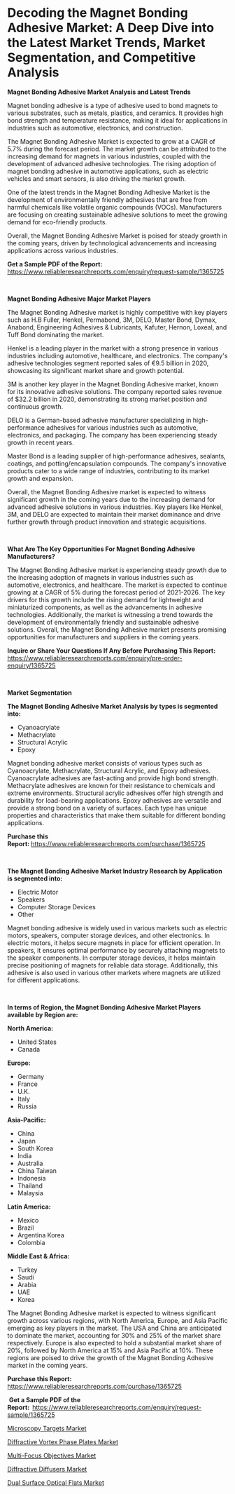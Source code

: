 <p><h1>Decoding the Magnet Bonding Adhesive Market: A Deep Dive into the Latest Market Trends, Market Segmentation, and Competitive Analysis</h1></p><p><strong>Magnet Bonding Adhesive Market Analysis and Latest Trends</strong></p>
<p><p>Magnet bonding adhesive is a type of adhesive used to bond magnets to various substrates, such as metals, plastics, and ceramics. It provides high bond strength and temperature resistance, making it ideal for applications in industries such as automotive, electronics, and construction.</p><p>The Magnet Bonding Adhesive Market is expected to grow at a CAGR of 5.7% during the forecast period. The market growth can be attributed to the increasing demand for magnets in various industries, coupled with the development of advanced adhesive technologies. The rising adoption of magnet bonding adhesive in automotive applications, such as electric vehicles and smart sensors, is also driving the market growth.</p><p>One of the latest trends in the Magnet Bonding Adhesive Market is the development of environmentally friendly adhesives that are free from harmful chemicals like volatile organic compounds (VOCs). Manufacturers are focusing on creating sustainable adhesive solutions to meet the growing demand for eco-friendly products.</p><p>Overall, the Magnet Bonding Adhesive Market is poised for steady growth in the coming years, driven by technological advancements and increasing applications across various industries.</p></p>
<p><strong>Get a Sample PDF of the Report:&nbsp;</strong> <a href="https://www.reliableresearchreports.com/enquiry/request-sample/1365725">https://www.reliableresearchreports.com/enquiry/request-sample/1365725</a></p>
<p>&nbsp;</p>
<p><strong>Magnet Bonding Adhesive Major Market Players</strong></p>
<p><p>The Magnet Bonding Adhesive market is highly competitive with key players such as H.B Fuller, Henkel, Permabond, 3M, DELO, Master Bond, Dymax, Anabond, Engineering Adhesives & Lubricants, Kafuter, Hernon, Loxeal, and Tuff Bond dominating the market.</p><p>Henkel is a leading player in the market with a strong presence in various industries including automotive, healthcare, and electronics. The company's adhesive technologies segment reported sales of €9.5 billion in 2020, showcasing its significant market share and growth potential.</p><p>3M is another key player in the Magnet Bonding Adhesive market, known for its innovative adhesive solutions. The company reported sales revenue of $32.2 billion in 2020, demonstrating its strong market position and continuous growth.</p><p>DELO is a German-based adhesive manufacturer specializing in high-performance adhesives for various industries such as automotive, electronics, and packaging. The company has been experiencing steady growth in recent years.</p><p>Master Bond is a leading supplier of high-performance adhesives, sealants, coatings, and potting/encapsulation compounds. The company's innovative products cater to a wide range of industries, contributing to its market growth and expansion.</p><p>Overall, the Magnet Bonding Adhesive market is expected to witness significant growth in the coming years due to the increasing demand for advanced adhesive solutions in various industries. Key players like Henkel, 3M, and DELO are expected to maintain their market dominance and drive further growth through product innovation and strategic acquisitions.</p></p>
<p>&nbsp;</p>
<p><strong>What Are The Key Opportunities For Magnet Bonding Adhesive Manufacturers?</strong></p>
<p><p>The Magnet Bonding Adhesive market is experiencing steady growth due to the increasing adoption of magnets in various industries such as automotive, electronics, and healthcare. The market is expected to continue growing at a CAGR of 5% during the forecast period of 2021-2026. The key drivers for this growth include the rising demand for lightweight and miniaturized components, as well as the advancements in adhesive technologies. Additionally, the market is witnessing a trend towards the development of environmentally friendly and sustainable adhesive solutions. Overall, the Magnet Bonding Adhesive market presents promising opportunities for manufacturers and suppliers in the coming years.</p></p>
<p><strong>Inquire or Share Your Questions If Any Before Purchasing This Report:</strong> <a href="https://www.reliableresearchreports.com/enquiry/pre-order-enquiry/1365725">https://www.reliableresearchreports.com/enquiry/pre-order-enquiry/1365725</a></p>
<p>&nbsp;</p>
<p><strong>Market Segmentation</strong></p>
<p><strong>The Magnet Bonding Adhesive Market Analysis by types is segmented into:</strong></p>
<p><ul><li>Cyanoacrylate</li><li>Methacrylate</li><li>Structural Acrylic</li><li>Epoxy</li></ul></p>
<p><p>Magnet bonding adhesive market consists of various types such as Cyanoacrylate, Methacrylate, Structural Acrylic, and Epoxy adhesives. Cyanoacrylate adhesives are fast-acting and provide high bond strength. Methacrylate adhesives are known for their resistance to chemicals and extreme environments. Structural acrylic adhesives offer high strength and durability for load-bearing applications. Epoxy adhesives are versatile and provide a strong bond on a variety of surfaces. Each type has unique properties and characteristics that make them suitable for different bonding applications.</p></p>
<p><strong>Purchase this Report:&nbsp;</strong><a href="https://www.reliableresearchreports.com/purchase/1365725">https://www.reliableresearchreports.com/purchase/1365725</a></p>
<p>&nbsp;</p>
<p><strong>The Magnet Bonding Adhesive Market Industry Research by Application is segmented into:</strong></p>
<p><ul><li>Electric Motor</li><li>Speakers</li><li>Computer Storage Devices</li><li>Other</li></ul></p>
<p><p>Magnet bonding adhesive is widely used in various markets such as electric motors, speakers, computer storage devices, and other electronics. In electric motors, it helps secure magnets in place for efficient operation. In speakers, it ensures optimal performance by securely attaching magnets to the speaker components. In computer storage devices, it helps maintain precise positioning of magnets for reliable data storage. Additionally, this adhesive is also used in various other markets where magnets are utilized for different applications.</p></p>
<p>&nbsp;</p>
<p><strong>In terms of Region, the Magnet Bonding Adhesive Market Players available by Region are:</strong></p>
<p>
    <p> <strong> North America: </strong>
        <ul>
            <li>United States</li>
            <li>Canada</li>
        </ul>
        </p> 
    <p> <strong> Europe: </strong>
        <ul>
            <li>Germany</li>
            <li>France</li>
            <li>U.K.</li>
            <li>Italy</li>
            <li>Russia</li>
        </ul>
        </p> 
    <p> <strong> Asia-Pacific: </strong>
        <ul>
            <li>China</li>
            <li>Japan</li>
            <li>South Korea</li>
            <li>India</li>
            <li>Australia</li>
            <li>China Taiwan</li>
            <li>Indonesia</li>
            <li>Thailand</li>
            <li>Malaysia</li>
        </ul>
        </p> 
    <p> <strong> Latin America: </strong>
        <ul>
            <li>Mexico</li>
            <li>Brazil</li>
            <li>Argentina Korea</li>
            <li>Colombia</li>
        </ul>
        </p> 
    <p> <strong> Middle East & Africa: </strong>
        <ul>
            <li>Turkey</li>
            <li>Saudi</li>
            <li>Arabia</li>
            <li>UAE</li>
            <li>Korea</li>
        </ul>
    </p>
    </p>
<p><p>The Magnet Bonding Adhesive market is expected to witness significant growth across various regions, with North America, Europe, and Asia Pacific emerging as key players in the market. The USA and China are anticipated to dominate the market, accounting for 30% and 25% of the market share respectively. Europe is also expected to hold a substantial market share of 20%, followed by North America at 15% and Asia Pacific at 10%. These regions are poised to drive the growth of the Magnet Bonding Adhesive market in the coming years.</p></p>
<p><strong>Purchase this Report: </strong><a href="https://www.reliableresearchreports.com/purchase/1365725">https://www.reliableresearchreports.com/purchase/1365725</a></p>
<p>&nbsp;<strong>Get a Sample PDF of the Report:&nbsp;&nbsp;</strong><a href="https://www.reliableresearchreports.com/enquiry/request-sample/1365725">https://www.reliableresearchreports.com/enquiry/request-sample/1365725</a></p>
<p><strong></strong></p>
<p><p><a href="https://medium.com/p/1529c3cf3ce8/edit">Microscopy Targets Market</a></p><p><a href="https://medium.com/p/b7bddad6c335/edit">Diffractive Vortex Phase Plates Market</a></p><p><a href="https://medium.com/p/e4dfc66d7170/edit">Multi-Focus Objectives Market</a></p><p><a href="https://medium.com/p/1b5c8c42eed2/edit">Diffractive Diffusers Market</a></p><p><a href="https://medium.com/p/acad105a6ac3/edit">Dual Surface Optical Flats Market</a></p></p>